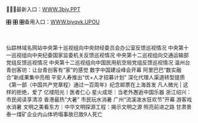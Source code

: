 <p>
	🖕🖕🖕最新入口：<a href="http://www.baidu.com/link?url=6MA2SWnO3Raqke39an_0PUxosM6ZrUGzi1BN9tNnlPW&wd">WWW.3bjy.PPT</a> 
	<p>
		🎛
🎛
🎛备用入口：<a href="http://www.baidu.com/link?url=6MA2SWnO3Raqke39an_0PUxosM6ZrUGzi1BN9tNnlPW&wd">WWW.bjyqvk.UPOU</a> 
	</p>
	<p>
		<br />
	</p>
	<p>
		仙踪林域名网站中央第十巡视组向中央财经委员会办公室反馈巡视情况
中央第十一巡视组向中央纪委国家监委机关反馈巡视情况
中央第十二巡视组向交通运输部党组反馈巡视情况
中央第十二巡视组向中国民用航空局党组反馈巡视情况
温州台青创客坊：让台青创客有“家”的感觉
数字中国建设峰会开幕 阿里巴巴“数实融合”新成果集中亮相
平安人寿推出“优+人才招募计划” 深化代理人渠道转型提质
《第一部〈中国共产党章程〉通过一百周年》纪念邮票在上海首发
凡人微光 | 这样的拒绝，爱了
亿缕阳光丨医者仁心
星火成炬｜当老外邂逅中国乐器
浙江绍兴：市民阅读享清凉
香港最热”大暑” 市民玩水消暑
广州“流溪泼水狂欢节”开幕 游客戏水消暑
文明之美看东方｜中华文明探源工程：揭示文明之源 照亮前进之路
甘肃景泰一煤矿企业内山体坍塌事故已致9人死亡
	</p>
